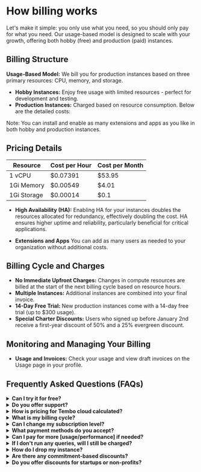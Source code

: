 # How billing works

Let's make it simple: you only use what you need, so you should only pay for what you need. Our usage-based model is designed to scale with your growth, offering both hobby (free) and production (paid) instances.

## Billing Structure

**Usage-Based Model:** We bill you for production instances based on three primary resources: CPU, memory, and storage.

- **Hobby Instances:** Enjoy free usage with limited resources - perfect for development and testing. 
- **Production Instances:** Charged based on resource consumption. Below are the detailed costs:

 Note: You can install and enable as many extensions and apps as you like in both hobby and production instances.

## Pricing Details

| Resource  | Cost per Hour | Cost per Month |
|-----------|---------------|----------------|
| 1 vCPU    | $0.07391      | $53.95         |
| 1Gi Memory| $0.00549      | $4.01          |
| 1Gi Storage| $0.00014     | $0.1           |

- **High Availability (HA):** Enabling HA for your instances doubles the resources allocated for redundancy, effectively doubling the cost. HA ensures higher uptime and reliability, particularly beneficial for critical applications.

- **Extensions and Apps** You can add as many users as needed to your organization without additional costs.

## Billing Cycle and Charges

- **No Immediate Upfront Charges:** Changes in compute resources are billed at the start of the next billing cycle based on resource hours.
- **Multiple Instances:** Additional instances are combined into your final invoice.
- **14-Day Free Trial:** New production instances come with a 14-day free trial (up to $300 usage).
- **Special Charter Discounts:** Users who signed up before January 2nd receive a first-year discount of 50% and a 25% evergreen discount.

## Monitoring and Managing Your Billing

- **Usage and Invoices:** Check your usage and view draft invoices on the Usage page in your profile.


## Frequently Asked Questions (FAQs)

<details>
<summary><b>Can I try it for free?</b></summary>
Our developer plan is free to use for as long as you want, with full access to apps and extensions. However, the hobby tier is limited to 0.25vCPU and 1Gi Memory. We also offer a 14-day free trial (up to $300 usage) on paid tiers for new accounts.
</details>

<details>
<summary><b>Do you offer support?</b></summary>
There are multiple ways to get support from our team. You can join our slack community, email us at [support@tembo.io](mailto:support@tembo.io), or use the Intercom “message us” feature on our website. We respond to most messages within 24 hours (and often faster!).
</details>

<details>
<summary><b>How is pricing for Tembo cloud calculated?</b></summary>
You can see the pricing in the pricing details section. Pricing is calculated based on instance size (compute, memory, and storage) and HA (if enabled). If you have both hobby and subscription instances, you will only be charged for the subscription instances.
</details>

<details>
<summary><b>What is my billing cycle?</b></summary>
We bill for usage on the first of each month, but if you’re interested in pre-payment or other payment schemes, email us at [support@tembo.io](mailto:support@tembo.io)
</details>

<details>
<summary><b>Can I change my subscription level?</b></summary>
Upgrading from free to paid is easy, just select your desired instance size in the settings, then follow the prompts to add a credit card (if you don’t already have one on file). If your current storage is 10Gi, then you can downgrade by reducing your compute and memory to the hobby tier (0.25vCPU, 1Gi). If your current storage is greater than 10Gi, then your instance cannot be downgraded. We recommend just creating a new instance on the hobby tier, or contact us at [support@tembo.io](mailto:support@tembo.io) for more detailed guidance.
</details>

<details>
<summary><b>What payment methods do you accept?</b></summary>
We partner with Stripe to process payments. Stripe accepts all major credit cards.
</details>

<details>
<summary><b>Can I pay for more [usage/performance] if needed?</b></summary>
Yes, we support scaling up of instances, just select your desired CPU in settings and follow the prompts to add a credit card (if you don’t already have one on file).
</details>

<details>
<summary><b>If I don't run any queries, will I still be charged?</b></summary>
Yes, we bill on size of instance, but we provide metrics so that you can monitor your utilization levels.
</details>

<details>
<summary><b>How do I drop my instance?</b></summary>
You can delete your instance in <b>Settings > Server settings</b>; note that deleted instances cannot be recovered.
</details>

<details>
<summary><b>Are there any commitment-based discounts?</b></summary>
All current accounts (as of January 3, 2024) will be given a lifetime pricing discount. We also offer discounts based on volume and commitment level. For more information on discounts at Tembo, contact us at [support@tembo.io](mailto:support@tembo.io)
</details>

<details>
<summary><b>Do you offer discounts for startups or non-profits?</b></summary>
At this point, we do not have a formal program of discounts for startups or nonprofit organizations. However, we sometimes provide discounts depending on the specific project or use case. Send us a description of your project and use case to [support@tembo.io](mailto:support@tembo.io) and we’ll get back to you as quickly as possible.
</details>
